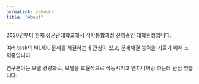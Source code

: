 ```yaml
---
permalink: /about/
title: "About"
---
```


2020년부터 현재 성균관대학교에서 석박통합과정 진행중인 대학원생입니다.

여러 task의 ML/DL 문제를 해결하는데 관심이 있고, 문제해결 능력을 기르기 위해 노력중입니다.

연구분야는 모델 경량화로, 모델을 효율적으로 작동시키고 엔지니어링 하는데 관심 있습니다.
